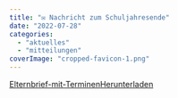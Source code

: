 ```yaml
---
title: "✉️ Nachricht zum Schuljahresende"
date: "2022-07-28"
categories: 
  - "aktuelles"
  - "mitteilungen"
coverImage: "cropped-favicon-1.png"
---
```


[Elternbrief-mit-Terminen](https://volksschule-partenkirchen.de/wp-content/uploads/Elternbrief-mit-Terminen.pdf)[Herunterladen](https://volksschule-partenkirchen.de/wp-content/uploads/Elternbrief-mit-Terminen.pdf)

